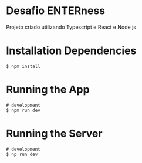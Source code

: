 
# Desafio ENTERness

Projeto criado utilizando Typescript e React e Node js


# Installation Dependencies
````
$ npm install
````

# Running the App
````
# development
$ npm run dev
````

# Running the Server
````
# development
$ np run dev
